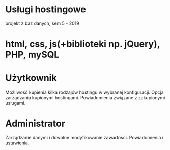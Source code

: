 # Usługi hostingowe  
projekt z baz danych, sem 5 - 2019
# html, css, js(+biblioteki np. jQuery), PHP, mySQL  

# Użytkownik  
Możliwość kupienia kilka rodzajów hostingu w wybranej konfiguracji. Opcja zarządzania kupionymi hostingami. Powiadomienia związane z zakupionymi usługami. 

# Administrator
Zarządzanie danymi i dowolne modyfikowanie zawartości. Powiadomienia i ustawienia.
